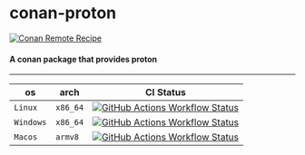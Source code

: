 # conan-proton

[![Conan Remote Recipe](https://img.shields.io/badge/dynamic/json?url=https%3A%2F%2Fapi.github.com%2Frepos%2FPrivatehive%2Fconan-proton%2Fproperties%2Fvalues&query=%24%5B0%5D.value&style=flat&logo=conan&label=conan&color=%232980b9)](https://conan.privatehive.de/ui/repos/tree/General/public-conan/de.privatehive/proton) 

#### A conan package that provides proton

---

| os        | arch     | CI Status                                                                                                                                                                                                                                                         |
| --------- | -------- | ----------------------------------------------------------------------------------------------------------------------------------------------------------------------------------------------------------------------------------------------------------------- |
| `Linux`   | `x86_64` | [![GitHub Actions Workflow Status](https://img.shields.io/github/actions/workflow/status/Privatehive/conan-proton/main.yml?branch=master&style=flat&logo=github&label=create+package)](https://github.com/Privatehive/conan-proton/actions?query=branch%3Amaster) |
| `Windows` | `x86_64` | [![GitHub Actions Workflow Status](https://img.shields.io/github/actions/workflow/status/Privatehive/conan-proton/main.yml?branch=master&style=flat&logo=github&label=create+package)](https://github.com/Privatehive/conan-proton/actions?query=branch%3Amaster) |
| `Macos`   | `armv8`  | [![GitHub Actions Workflow Status](https://img.shields.io/github/actions/workflow/status/Privatehive/conan-proton/main.yml?branch=master&style=flat&logo=github&label=create+package)](https://github.com/Privatehive/conan-proton/actions?query=branch%3Amaster) |
